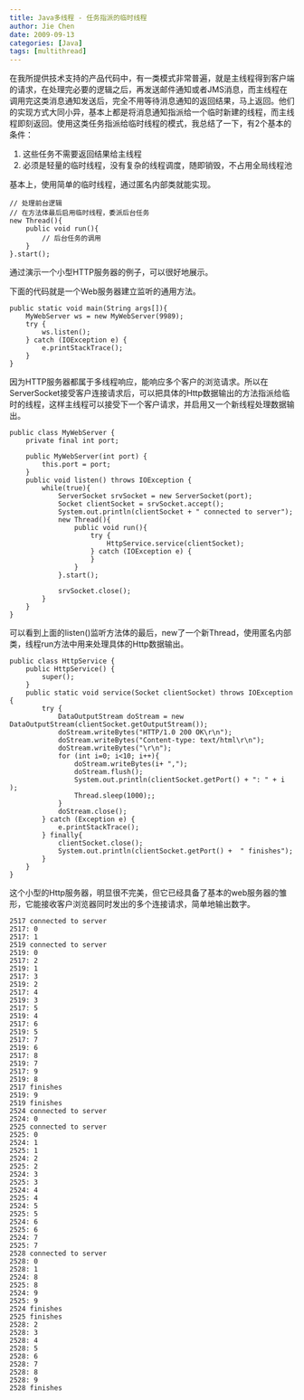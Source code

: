 ```yaml
---
title: Java多线程 - 任务指派的临时线程
author: Jie Chen
date: 2009-09-13
categories: [Java]
tags: [multithread]
---
```


在我所提供技术支持的产品代码中，有一类模式非常普遍，就是主线程得到客户端的请求，在处理完必要的逻辑之后，再发送邮件通知或者JMS消息，而主线程在调用完这类消息通知发送后，完全不用等待消息通知的返回结果，马上返回。他们的实现方式大同小异，基本上都是将消息通知指派给一个临时新建的线程，而主线程即刻返回。使用这类任务指派给临时线程的模式，我总结了一下，有2个基本的条件：

1. 这些任务不需要返回结果给主线程
2. 必须是轻量的临时线程，没有复杂的线程调度，随即销毁，不占用全局线程池

基本上，使用简单的临时线程，通过匿名内部类就能实现。

	// 处理前台逻辑
	// 在方法体最后启用临时线程，委派后台任务
	new Thread(){
		public void run(){
			// 后台任务的调用
		}
	}.start();

			

通过演示一个小型HTTP服务器的例子，可以很好地展示。

下面的代码就是一个Web服务器建立监听的通用方法。

    public static void main(String args[]){
        MyWebServer ws = new MyWebServer(9989);
        try {
            ws.listen();
        } catch (IOException e) {
            e.printStackTrace();
        }
    }
	

因为HTTP服务器都属于多线程响应，能响应多个客户的浏览请求。所以在ServerSocket接受客户连接请求后，可以把具体的Http数据输出的方法指派给临时的线程，这样主线程可以接受下一个客户请求，并启用又一个新线程处理数据输出。

	public class MyWebServer {
		private final int port;
		
		public MyWebServer(int port) {
			this.port = port;
		}
		public void listen() throws IOException {
			while(true){
				ServerSocket srvSocket = new ServerSocket(port);
				Socket clientSocket = srvSocket.accept();
				System.out.println(clientSocket + " connected to server");
				new Thread(){
					public void run(){
						try {
							HttpService.service(clientSocket);
						} catch (IOException e) {
						}
					}
				}.start();

				srvSocket.close();
			}
		}
	}

可以看到上面的listen()监听方法体的最后，new了一个新Thread，使用匿名内部类，线程run方法中用来处理具体的Http数据输出。

	public class HttpService {
		public HttpService() {
			super();
		}
		public static void service(Socket clientSocket) throws IOException { 
			try {
				DataOutputStream doStream = new DataOutputStream(clientSocket.getOutputStream());
				doStream.writeBytes("HTTP/1.0 200 OK\r\n");
				doStream.writeBytes("Content-type: text/html\r\n");
				doStream.writeBytes("\r\n");
				for (int i=0; i<10; i++){
					doStream.writeBytes(i+ ",");
					doStream.flush();
					System.out.println(clientSocket.getPort() + ": " + i );
					Thread.sleep(1000);;
				}
				doStream.close();
			} catch (Exception e) {
				e.printStackTrace();
			} finally{
				clientSocket.close();
				System.out.println(clientSocket.getPort() +  " finishes");
			}
		}
	}
	
这个小型的Http服务器，明显很不完美，但它已经具备了基本的web服务器的雏形，它能接收客户浏览器同时发出的多个连接请求，简单地输出数字。
	
	2517 connected to server
	2517: 0
	2517: 1
	2519 connected to server
	2519: 0
	2517: 2
	2519: 1
	2517: 3
	2519: 2
	2517: 4
	2519: 3
	2517: 5
	2519: 4
	2517: 6
	2519: 5
	2517: 7
	2519: 6
	2517: 8
	2519: 7
	2517: 9
	2519: 8
	2517 finishes
	2519: 9
	2519 finishes
	2524 connected to server
	2524: 0
	2525 connected to server
	2525: 0
	2524: 1
	2525: 1
	2524: 2
	2525: 2
	2524: 3
	2525: 3
	2524: 4
	2525: 4
	2524: 5
	2525: 5
	2524: 6
	2525: 6
	2524: 7
	2525: 7
	2528 connected to server
	2528: 0
	2528: 1
	2524: 8
	2525: 8
	2524: 9
	2525: 9
	2524 finishes
	2525 finishes
	2528: 2
	2528: 3
	2528: 4
	2528: 5
	2528: 6
	2528: 7
	2528: 8
	2528: 9
	2528 finishes
